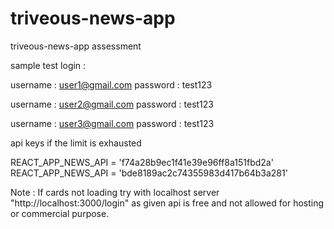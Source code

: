 # triveous-news-app
triveous-news-app assessment


sample test login :

username : user1@gmail.com
password : test123

username : user2@gmail.com
password : test123

username : user3@gmail.com
password : test123


api keys if the limit is exhausted

REACT_APP_NEWS_API = 'f74a28b9ec1f41e39e96ff8a151fbd2a'
REACT_APP_NEWS_API = 'bde8189ac2c74355983d417b64b3a281'

Note : If cards not loading try with localhost server "http://localhost:3000/login" as given api is free and not allowed for hosting or commercial purpose.

